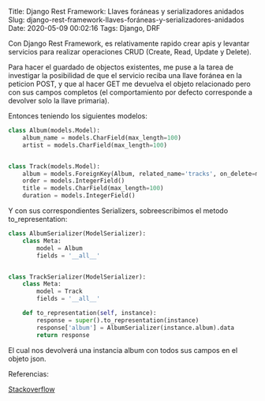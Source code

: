 Title: Django Rest Framework: Llaves foráneas y serializadores anidados
Slug: django-rest-framework-llaves-foráneas-y-serializadores-anidados
Date: 2020-05-09 00:02:16
Tags: Django, DRF

Con Django Rest Framework, es relativamente rapido crear apis y levantar servicios para realizar operaciones CRUD (Create, Read, Update y Delete).

Para hacer el guardado de objectos existentes, me puse a la tarea de investigar la posibilidad de que el servicio reciba una llave foránea en la peticion POST, y que al hacer GET me devuelva el objeto relacionado pero con sus campos completos (el comportamiento por defecto corresponde a devolver solo la llave primaria).

Entonces teniendo los siguientes modelos:

```python
class Album(models.Model):
    album_name = models.CharField(max_length=100)
    artist = models.CharField(max_length=100)


class Track(models.Model):
    album = models.ForeignKey(Album, related_name='tracks', on_delete=models.CASCADE)
    order = models.IntegerField()
    title = models.CharField(max_length=100)
    duration = models.IntegerField()
```

Y con sus correspondientes Serializers, sobreescribimos el metodo to_representation:

```python
class AlbumSerializer(ModelSerializer):
    class Meta:
        model = Album
        fields = '__all__'


class TrackSerializer(ModelSerializer):
    class Meta:
        model = Track
        fields = '__all__'

    def to_representation(self, instance):
        response = super().to_representation(instance)
        response['album'] = AlbumSerializer(instance.album).data
        return response
```

El cual nos devolverá una instancia album con todos sus campos en el objeto json.

Referencias:

[Stackoverflow](https://stackoverflow.com/a/52246232/4032361)
